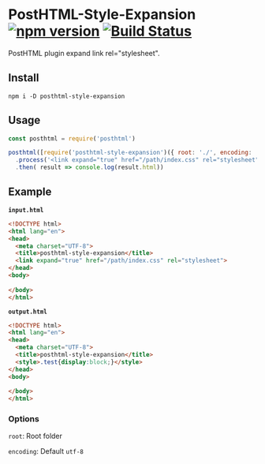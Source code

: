# PostHTML-Style-Expansion [![npm version](https://badge.fury.io/js/posthtml-style-expansion.svg)](https://badge.fury.io/js/posthtml-style-expansion) [![Build Status](https://travis-ci.org/renyamizuno/posthtml-style-expantion.svg?branch=master)](https://travis-ci.org/renyamizuno/posthtml-style-expantion)

PostHTML plugin expand link rel="stylesheet".

## Install

```
npm i -D posthtml-style-expansion
```

## Usage

```js
const posthtml = require('posthtml')

posthtml([require('posthtml-style-expansion')({ root: './', encoding: 'utf-8' })])
  .process('<link expand="true" href="/path/index.css" rel="stylesheet">')
  .then( result => console.log(result.html))
```

## Example
**`input.html`**
```html
<!DOCTYPE html>
<html lang="en">
<head>
  <meta charset="UTF-8">
  <title>posthtml-style-expansion</title>
  <link expand="true" href="/path/index.css" rel="stylesheet">
</head>
<body>
  
</body>
</html>
```

**`output.html`**
```html
<!DOCTYPE html>
<html lang="en">
<head>
  <meta charset="UTF-8">
  <title>posthtml-style-expansion</title>
  <style>.test{display:block;}</style>
</head>
<body>
  
</body>
</html>
```

### Options
`root`: Root folder

`encoding`: Default `utf-8`

